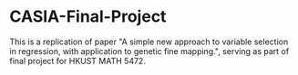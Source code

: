# CASIA-Final-Project
This is a replication of paper "A simple new approach to variable selection in regression, with application to genetic fine mapping.", serving as part of final project for HKUST MATH 5472.
